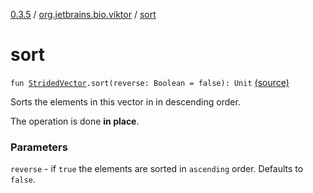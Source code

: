 [0.3.5](../index.md) / [org.jetbrains.bio.viktor](index.md) / [sort](.)

# sort

`fun `[`StridedVector`](-strided-vector/index.md)`.sort(reverse: Boolean = false): Unit` [(source)](https://github.com/JetBrains-Research/viktor/blob/0.3.5/src/main/kotlin/org/jetbrains/bio/viktor/Sorting.kt#L13)

Sorts the elements in this vector in in descending order.

The operation is done **in place**.

### Parameters

`reverse` - if `true` the elements are sorted in `ascending` order.
Defaults to `false`.